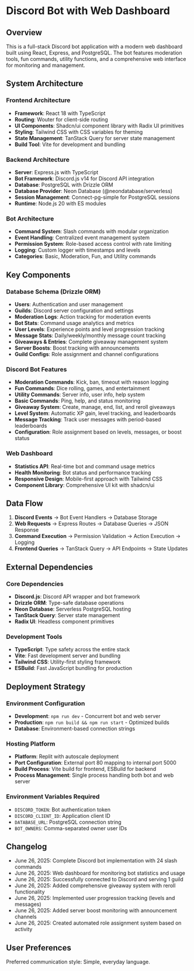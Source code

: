 # Discord Bot with Web Dashboard

## Overview

This is a full-stack Discord bot application with a modern web dashboard built using React, Express, and PostgreSQL. The bot features moderation tools, fun commands, utility functions, and a comprehensive web interface for monitoring and management.

## System Architecture

### Frontend Architecture
- **Framework**: React 18 with TypeScript
- **Routing**: Wouter for client-side routing
- **UI Components**: Shadcn/ui component library with Radix UI primitives
- **Styling**: Tailwind CSS with CSS variables for theming
- **State Management**: TanStack Query for server state management
- **Build Tool**: Vite for development and bundling

### Backend Architecture
- **Server**: Express.js with TypeScript
- **Bot Framework**: Discord.js v14 for Discord API integration
- **Database**: PostgreSQL with Drizzle ORM
- **Database Provider**: Neon Database (@neondatabase/serverless)
- **Session Management**: Connect-pg-simple for PostgreSQL sessions
- **Runtime**: Node.js 20 with ES modules

### Bot Architecture
- **Command System**: Slash commands with modular organization
- **Event Handling**: Centralized event management system
- **Permission System**: Role-based access control with rate limiting
- **Logging**: Custom logger with timestamps and levels
- **Categories**: Basic, Moderation, Fun, and Utility commands

## Key Components

### Database Schema (Drizzle ORM)
- **Users**: Authentication and user management
- **Guilds**: Discord server configuration and settings
- **Moderation Logs**: Action tracking for moderation events
- **Bot Stats**: Command usage analytics and metrics
- **User Levels**: Experience points and level progression tracking
- **Message Stats**: Daily/weekly/monthly message count tracking
- **Giveaways & Entries**: Complete giveaway management system
- **Server Boosts**: Boost tracking with announcements
- **Guild Configs**: Role assignment and channel configurations

### Discord Bot Features
- **Moderation Commands**: Kick, ban, timeout with reason logging
- **Fun Commands**: Dice rolling, games, and entertainment
- **Utility Commands**: Server info, user info, help system
- **Basic Commands**: Ping, help, and status monitoring
- **Giveaway System**: Create, manage, end, list, and reroll giveaways
- **Level System**: Automatic XP gain, level tracking, and leaderboards
- **Message Tracking**: Track user messages with period-based leaderboards
- **Configuration**: Role assignment based on levels, messages, or boost status

### Web Dashboard
- **Statistics API**: Real-time bot and command usage metrics
- **Health Monitoring**: Bot status and performance tracking
- **Responsive Design**: Mobile-first approach with Tailwind CSS
- **Component Library**: Comprehensive UI kit with shadcn/ui

## Data Flow

1. **Discord Events** → Bot Event Handlers → Database Storage
2. **Web Requests** → Express Routes → Database Queries → JSON Response
3. **Command Execution** → Permission Validation → Action Execution → Logging
4. **Frontend Queries** → TanStack Query → API Endpoints → State Updates

## External Dependencies

### Core Dependencies
- **Discord.js**: Discord API wrapper and bot framework
- **Drizzle ORM**: Type-safe database operations
- **Neon Database**: Serverless PostgreSQL hosting
- **TanStack Query**: Server state management
- **Radix UI**: Headless component primitives

### Development Tools
- **TypeScript**: Type safety across the entire stack
- **Vite**: Fast development server and bundling
- **Tailwind CSS**: Utility-first styling framework
- **ESBuild**: Fast JavaScript bundling for production

## Deployment Strategy

### Environment Configuration
- **Development**: `npm run dev` - Concurrent bot and web server
- **Production**: `npm run build && npm run start` - Optimized builds
- **Database**: Environment-based connection strings

### Hosting Platform
- **Platform**: Replit with autoscale deployment
- **Port Configuration**: External port 80 mapping to internal port 5000
- **Build Process**: Vite build for frontend, ESBuild for backend
- **Process Management**: Single process handling both bot and web server

### Environment Variables Required
- `DISCORD_TOKEN`: Bot authentication token
- `DISCORD_CLIENT_ID`: Application client ID
- `DATABASE_URL`: PostgreSQL connection string
- `BOT_OWNERS`: Comma-separated owner user IDs

## Changelog

- June 26, 2025: Complete Discord bot implementation with 24 slash commands
- June 26, 2025: Web dashboard for monitoring bot statistics and usage
- June 26, 2025: Successfully connected to Discord and serving 1 guild
- June 26, 2025: Added comprehensive giveaway system with reroll functionality
- June 26, 2025: Implemented user progression tracking (levels and messages)
- June 26, 2025: Added server boost monitoring with announcement channels
- June 26, 2025: Created automated role assignment system based on activity

## User Preferences

Preferred communication style: Simple, everyday language.